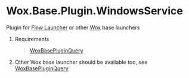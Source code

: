 <!--
 * @Author: WayneFerdon wayneferdon@hotmail.com
 * @Date: 2023-04-03 02:46:05
 * @LastEditors: WayneFerdon wayneferdon@hotmail.com
 * @LastEditTime: 2023-04-03 02:46:05
 * @FilePath: \Wox.Base.Plugin.WindowServices\README.md
 * ----------------------------------------------------------------
 * Copyright (c) 2023 by Wayne Ferdon Studio. All rights reserved.
 * Licensed to the .NET Foundation under one or more agreements.
 * The .NET Foundation licenses this file to you under the MIT license.
 * See the LICENSE file in the project root for more information.
-->

# Wox.Base.Plugin.WindowsService
Plugin for [Flow Launcher](https://github.com/Flow-Launcher/Flow.Launcher) or other  [Wox](https://github.com/Wox-launcher/Wox) base launchers

1. Requirements

   > [WoxBasePluginQuery](https://github.com/WayneFerdon/WoxBasePluginQuery/)

2. Other Wox base launcher should be available too, see [WoxBasePluginQuery](https://github.com/WayneFerdon/WoxBasePluginQuery/)
